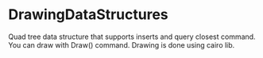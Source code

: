 # DrawingDataStructures

Quad tree data structure that supports inserts and query closest command. You can draw with Draw() command. Drawing is done using cairo lib.
